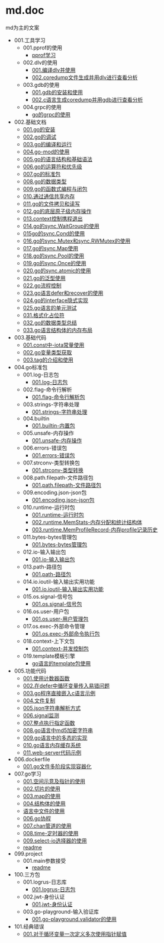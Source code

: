 # md.doc
md为主的文案

- 001.工具学习
    - 001.pprof的使用
        - [pprof学习](./001.工具学习/001.pprof的使用/pprof学习.md)
    - 002.dlv的使用
        - [001.编译dlv并使用](./001.工具学习/002.dlv的使用/001.编译dlv并使用.md)
        - [002.coredump文件生成并用dlv进行查看分析](./001.工具学习/002.dlv的使用/002.coredump文件生成并用dlv进行查看分析.md)
    - 003.gdb的使用
        - [001.gdb的安装和使用](./001.工具学习/003.gdb的使用/001.gdb的安装和使用.md)
        - [002.c语言生成coredump并用gdb进行查看分析](./001.工具学习/003.gdb的使用/002.c语言生成coredump并用gdb进行查看分析.md)
    - 004.grpc的使用
        - [go的grpc的使用](./001.工具学习/004.grpc的使用/go的grpc的使用.md)
- 002.基础文档
    - [001.go的安装](./002.基础文档/001.go的安装.md)
    - [002.go的调试](./002.基础文档/002.go的调试.md)
    - [003.go的编译和运行](./002.基础文档/003.go的编译和运行.md)
    - [004.go-mod的使用](./002.基础文档/004.go-mod的使用.md)
    - [005.go的语言结构和基础语法](./002.基础文档/005.go的语言结构和基础语法.md)
    - [006.go的运算符和优先级](./002.基础文档/006.go的运算符和优先级.md)
    - [007.go的标准包](./002.基础文档/007.go的标准包.md)
    - [008.go的数据类型](./002.基础文档/008.go的数据类型.md)
    - [009.go的函数式编程与闭包](./002.基础文档/009.go的函数式编程与闭包.md)
    - [010.通过通信共享内存](./002.基础文档/010.通过通信共享内存.md)
    - [011.go的文件拷贝和读写](./002.基础文档/011.go的文件拷贝和读写.md)
    - [012.go的底层原子级内存操作](./002.基础文档/012.go的底层原子级内存操作.md)
    - [013.context控制携程退出](./002.基础文档/013.context控制携程退出.md)
    - [014.go的sync.WaitGroup的使用](./002.基础文档/014.go的sync.WaitGroup的使用.md)
    - [015go的sync.Cond的使用](./002.基础文档/015go的sync.Cond的使用.md)
    - [016.go的sync.Mutex和sync.RWMutex的使用](./002.基础文档/016.go的sync.Mutex和sync.RWMutex的使用.md)
    - [017.go的sync.Map使用](./002.基础文档/017.go的sync.Map使用.md)
    - [018.go的sync.Pool的使用](./002.基础文档/018.go的sync.Pool的使用.md)
    - [019.go的sync.Once的使用](./002.基础文档/019.go的sync.Once的使用.md)
    - [020.go的sync.atomic的使用](./002.基础文档/020.go的sync.atomic的使用.md)
    - [021.go的泛型使用](./002.基础文档/021.go的泛型使用.md)
    - [022.go流程控制](./002.基础文档/022.go流程控制.md)
    - [023.go语言defer和recover的使用](./002.基础文档/023.go语言defer和recover的使用.md)
    - [024.go的interface隐式实现](./002.基础文档/024.go的interface隐式实现.md)
    - [025.go语言的单元测试](./002.基础文档/025.go语言的单元测试.md)
    - [031.格式化占位符](./002.基础文档/031.格式化占位符.md)
    - [032.go的数据类型总结](./002.基础文档/032.go的数据类型总结.md)
    - [033.go语言结构体的内存布局](./002.基础文档/033.go语言结构体的内存布局.md)
- 003.基础代码
    - [001.const中-iota常量使用](./003.基础代码/001.const中-iota常量使用.md)
    - [002.go变量类型获取](./003.基础代码/002.go变量类型获取.md)
    - [003.tag的介绍和使用](./003.基础代码/003.tag的介绍和使用.md)
- 004.go标准包
    - 001.log-日志包
        - [001.log-日志包](./004.go标准包/001.log-日志包/001.log-日志包.md)
    - 002.flag-命令行解析
        - [001.flag-命令行解析包](./004.go标准包/002.flag-命令行解析/001.flag-命令行解析包.md)
    - 003.strings-字符串处理
        - [001.strings-字符串处理](./004.go标准包/003.strings-字符串处理/001.strings-字符串处理.md)
    - 004.builtin
        - [001.builtin-内置包](./004.go标准包/004.builtin/001.builtin-内置包.md)
    - 005.unsafe-内存操作
        - [001.unsafe-内存操作](./004.go标准包/005.unsafe-内存操作/001.unsafe-内存操作.md)
    - 006.errors-错误包
        - [001.errors-错误包](./004.go标准包/006.errors-错误包/001.errors-错误包.md)
    - 007.strconv-类型转换包
        - [001.strconv-类型转换](./004.go标准包/007.strconv-类型转换包/001.strconv-类型转换.md)
    - 008.path.filepath-文件路径包
        - [001.path.filepath-文件路径包](./004.go标准包/008.path.filepath-文件路径包/001.path.filepath-文件路径包.md)
    - 009.encoding.json-json包
        - [001.encoding.json-json包](./004.go标准包/009.encoding.json-json包/001.encoding.json-json包.md)
    - 010.runtime-运行时包
        - [001.runtime-运行时包](./004.go标准包/010.runtime-运行时包/001.runtime-运行时包.md)
        - [002.runtime.MemStats-内存分配和统计结构体](./004.go标准包/010.runtime-运行时包/002.runtime.MemStats-内存分配和统计结构体.md)
        - [003.runtime.MemProfileRecord-内存profile记录历史](./004.go标准包/010.runtime-运行时包/003.runtime.MemProfileRecord-内存profile记录历史.md)
    - 011.bytes-bytes管理包
        - [001.bytes-bytes管理包](./004.go标准包/011.bytes-bytes管理包/001.bytes-bytes管理包.md)
    - 012.io-输入输出包
        - [001.io-输入输出包](./004.go标准包/012.io-输入输出包/001.io-输入输出包.md)
    - 013.path-路径包
        - [001.path-路径包](./004.go标准包/013.path-路径包/001.path-路径包.md)
    - 014.io.ioutil-输入输出实用功能
        - [001.io.ioutil-输入输出实用功能](./004.go标准包/014.io.ioutil-输入输出实用功能/001.io.ioutil-输入输出实用功能.md)
    - 015.os.signal-信号包
        - [001.os.signal-信号包](./004.go标准包/015.os.signal-信号包/001.os.signal-信号包.md)
    - 016.os.user-用户包
        - [001.os.user-用户管理包](./004.go标准包/016.os.user-用户包/001.os.user-用户管理包.md)
    - 017.os.exec-外部命令管理
        - [001.os.exec-外部命令执行包](./004.go标准包/017.os.exec-外部命令管理/001.os.exec-外部命令执行包.md)
    - 018.context-上下文包
        - [001.context-并发控制包](./004.go标准包/018.context-上下文包/001.context-并发控制包.md)
    - 019.template模板引擎
        - [go语言的template包使用](./004.go标准包/019.template模板引擎/go语言的template包使用.md)
- 005.功能代码
    - [001.使用计数器函数](./005.功能代码/001.使用计数器函数.md)
    - [002.在defer中循环变量传入易错问题](./005.功能代码/002.在defer中循环变量传入易错问题.md)
    - [003.go程序直接嵌入c语言示例](./005.功能代码/003.go程序直接嵌入c语言示例.md)
    - [004.文件复制](./005.功能代码/004.文件复制.md)
    - [005.json字符串解析方式](./005.功能代码/005.json字符串解析方式.md)
    - [006.signal监测](./005.功能代码/006.signal监测.md)
    - [007.整点执行指定函数](./005.功能代码/007.整点执行指定函数.md)
    - [008.go语言中md5加密字符串](./005.功能代码/008.go语言中md5加密字符串.md)
    - [009.go语言中的多态的实现](./005.功能代码/009.go语言中的多态的实现.md)
    - [010.go语言内存缓存系统](./005.功能代码/010.go语言内存缓存系统.md)
    - [011.web-server代码示例](./005.功能代码/011.web-server代码示例.md)
- 006.dockerfile
    - [001.go文件多阶段实现容器化](./006.dockerfile/001.go文件多阶段实现容器化.md)
- 007.go学习
    - [001.空间示意及指针的使用](./007.go学习/001.空间示意及指针的使用.md)
    - [002.切片的使用](./007.go学习/002.切片的使用.md)
    - [003.map的使用](./007.go学习/003.map的使用.md)
    - [004.结构体的使用](./007.go学习/004.结构体的使用.md)
    - [语言中文件的使用](./007.go学习/语言中文件的使用.md)
    - [006.go协程](./007.go学习/006.go协程.md)
    - [007.chan管道的使用](./007.go学习/007.chan管道的使用.md)
    - [008.time-定时器的使用](./007.go学习/008.time-定时器的使用.md)
    - [009.select-io选择器的使用](./007.go学习/009.select-io选择器的使用.md)
    - [readme](./007.go学习/readme.md)
- 099.project
    - 001.main参数接受
        - [readme](./099.project/001.main参数接受/readme.md)
- 100.三方包
    - 001.logrus-日志库
        - [001.logrus-日志包](./100.三方包/001.logrus-日志库/001.logrus-日志包.md)
    - 002.jwt-身份认证
        - [001.jwt-身份认证](./100.三方包/002.jwt-身份认证/001.jwt-身份认证.md)
    - 003.go-playground-输入验证库
        - [001.go-playground.validator的使用](./100.三方包/003.go-playground-输入验证库/001.go-playground.validator的使用.md)
- 101.经典错误
    - [001.对于循环变量一次定义多次使用指针赋值](./101.经典错误/001.对于循环变量一次定义多次使用指针赋值.md)
